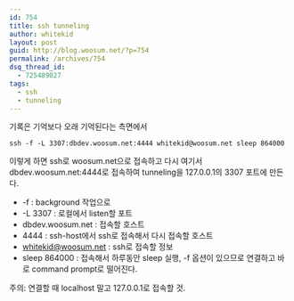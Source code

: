 ```yaml
---
id: 754
title: ssh tunneling
author: whitekid
layout: post
guid: http://blog.woosum.net/?p=754
permalink: /archives/754
dsq_thread_id:
  - 725489027
tags:
  - ssh
  - tunneling
---
```

기록은 기억보다 오래 기억된다는 측면에서

    ssh -f -L 3307:dbdev.woosum.net:4444 whitekid@woosum.net sleep 864000

이렇게 하면 ssh로 woosum.net으로 접속하고 다시 여기서 dbdev.woosum.net:4444로 접속하여 tunneling을 127.0.0.1의 3307 포트에 만든다.

  * -f : background 작업으로
  * -L 3307 : 로컬에서 listen할 포트
  * dbdev.woosum.net : 접속할 호스트
  * 4444 : ssh-host에서 ssh로 접속해서 다시 접속할 호스트
  * whitekid@woosum.net : ssh로 접속할 정보
  * sleep 864000 : 접속해서 하루동안 sleep 실행, -f 옵션이 있으므로 연결하고 바로 command prompt로 떨어진다.

주의: 연결할 때 localhost 말고 127.0.0.1로 접속할 것.